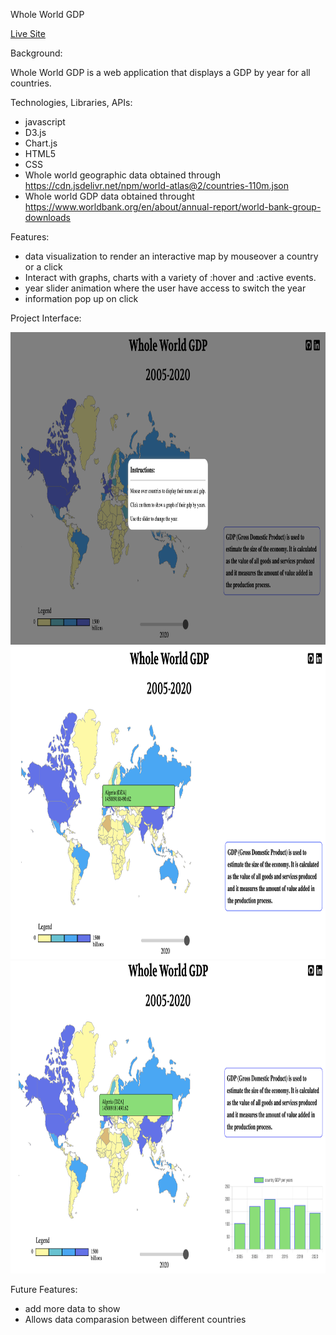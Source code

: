 Whole World GDP

<a href="https://zoumus.github.io/worldMapProject/">Live Site</a>

Background: 

   Whole World GDP is a web application that displays a GDP by year for all countries.

Technologies, Libraries, APIs:

   - javascript
   - D3.js
   - Chart.js
   - HTML5
   - CSS
   - Whole world geographic data obtained through https://cdn.jsdelivr.net/npm/world-atlas@2/countries-110m.json
   - Whole world GDP data obtained throught https://www.worldbank.org/en/about/annual-report/world-bank-group-downloads

Features:

   - data visualization to render an interactive map by mouseover a country or a click
   - Interact with graphs, charts with a variety of :hover and :active events.
   - year slider animation where the user have access to switch the year
   - information pop up on click

Project Interface:
   
   <img src="images/githubImag1.png" height="500" width="1000">
   <img src="images/githubImag2.png" height="500" width="1000">
   <img src="images/githubImag3.png" height="500" width="1000">


Future Features:
   - add more data to show
   - Allows data comparasion between different countries
   

   
